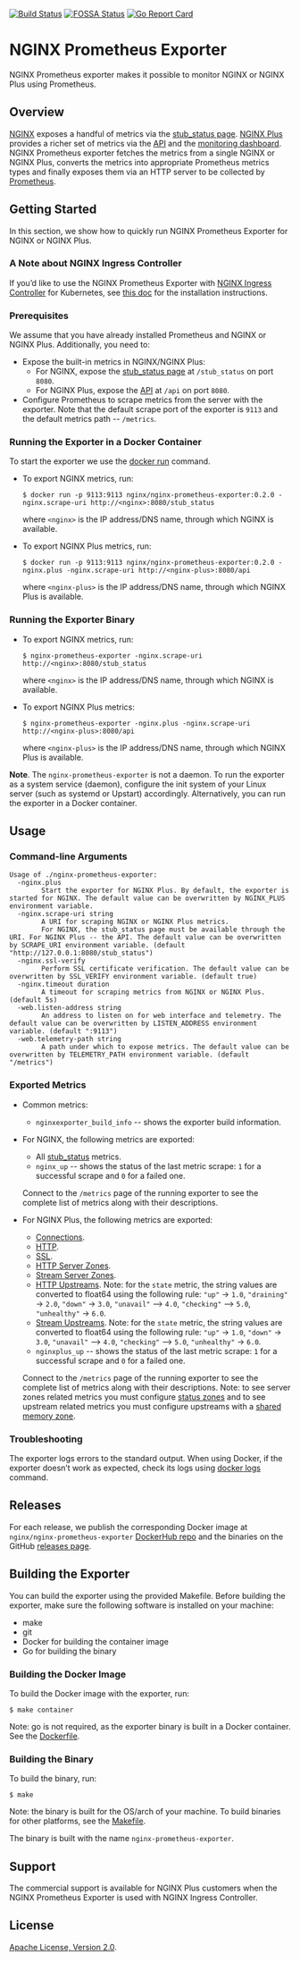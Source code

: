 [![Build Status](https://travis-ci.org/nginxinc/nginx-prometheus-exporter.svg?branch=master)](https://travis-ci.org/nginxinc/nginx-prometheus-exporter)  [![FOSSA Status](https://app.fossa.io/api/projects/custom%2B1062%2Fgithub.com%2Fnginxinc%2Fnginx-prometheus-exporter.svg?type=shield)](https://app.fossa.io/projects/custom%2B1062%2Fgithub.com%2Fnginxinc%2Fnginx-prometheus-exporter?ref=badge_shield)  [![Go Report Card](https://goreportcard.com/badge/github.com/nginxinc/nginx-prometheus-exporter)](https://goreportcard.com/report/github.com/nginxinc/nginx-prometheus-exporter)

# NGINX Prometheus Exporter

NGINX Prometheus exporter makes it possible to monitor NGINX or NGINX Plus using Prometheus.

## Overview

[NGINX](http://nginx.org) exposes a handful of metrics via the [stub_status page](http://nginx.org/en/docs/http/ngx_http_stub_status_module.html#stub_status). [NGINX Plus](https://www.nginx.com/products/nginx/) provides a richer set of metrics via the [API](https://nginx.org/en/docs/http/ngx_http_api_module.html) and the [monitoring dashboard](https://www.nginx.com/products/nginx/live-activity-monitoring/). NGINX Prometheus exporter fetches the metrics from a single NGINX or NGINX Plus, converts the metrics into appropriate Prometheus metrics types and finally exposes them via an HTTP server to be collected by [Prometheus](https://prometheus.io/).

## Getting Started

In this section, we show how to quickly run NGINX Prometheus Exporter for NGINX or NGINX Plus.

### A Note about NGINX Ingress Controller

If you’d like to use the NGINX Prometheus Exporter with [NGINX Ingress Controller](https://github.com/nginxinc/kubernetes-ingress/) for Kubernetes, see [this doc](https://github.com/nginxinc/kubernetes-ingress/blob/master/docs/installation.md#5-access-the-live-activity-monitoring-dashboard) for the installation instructions.

### Prerequisites

We assume that you have already installed Prometheus and NGINX or NGINX Plus. Additionally, you need to:
* Expose the built-in metrics in NGINX/NGINX Plus:
    * For NGINX, expose the [stub_status page](http://nginx.org/en/docs/http/ngx_http_stub_status_module.html#stub_status) at `/stub_status` on port `8080`.
    * For NGINX Plus, expose the [API](https://nginx.org/en/docs/http/ngx_http_api_module.html#api) at `/api` on port `8080`.
* Configure Prometheus to scrape metrics from the server with the exporter. Note that the default scrape port of the exporter is `9113` and the default metrics path -- `/metrics`.

### Running the Exporter in a Docker Container

To start the exporter we use the [docker run](https://docs.docker.com/engine/reference/run/) command.

* To export NGINX metrics, run:
    ```
    $ docker run -p 9113:9113 nginx/nginx-prometheus-exporter:0.2.0 -nginx.scrape-uri http://<nginx>:8080/stub_status
    ```
    where `<nginx>` is the IP address/DNS name, through which NGINX is available.

* To export NGINX Plus metrics, run:
    ```
    $ docker run -p 9113:9113 nginx/nginx-prometheus-exporter:0.2.0 -nginx.plus -nginx.scrape-uri http://<nginx-plus>:8080/api
    ```
    where `<nginx-plus>` is the IP address/DNS name, through which NGINX Plus is available.

### Running the Exporter Binary

* To export NGINX metrics, run:
    ```
    $ nginx-prometheus-exporter -nginx.scrape-uri http://<nginx>:8080/stub_status
    ```
    where `<nginx>` is the IP address/DNS name, through which NGINX is available.

* To export NGINX Plus metrics:
    ```
    $ nginx-prometheus-exporter -nginx.plus -nginx.scrape-uri http://<nginx-plus>:8080/api
    ```
    where `<nginx-plus>` is the IP address/DNS name, through which NGINX Plus is available.

**Note**. The `nginx-prometheus-exporter` is not a daemon. To run the exporter as a system service (daemon), configure the init system of your Linux server (such as systemd or Upstart) accordingly. Alternatively, you can run the exporter in a Docker container.

## Usage

### Command-line Arguments

```
Usage of ./nginx-prometheus-exporter:
  -nginx.plus
        Start the exporter for NGINX Plus. By default, the exporter is started for NGINX. The default value can be overwritten by NGINX_PLUS environment variable.
  -nginx.scrape-uri string
        A URI for scraping NGINX or NGINX Plus metrics.
        For NGINX, the stub_status page must be available through the URI. For NGINX Plus -- the API. The default value can be overwritten by SCRAPE_URI environment variable. (default "http://127.0.0.1:8080/stub_status")
  -nginx.ssl-verify
        Perform SSL certificate verification. The default value can be overwritten by SSL_VERIFY environment variable. (default true)
  -nginx.timeout duration
        A timeout for scraping metrics from NGINX or NGINX Plus. (default 5s)
  -web.listen-address string
        An address to listen on for web interface and telemetry. The default value can be overwritten by LISTEN_ADDRESS environment variable. (default ":9113")
  -web.telemetry-path string
        A path under which to expose metrics. The default value can be overwritten by TELEMETRY_PATH environment variable. (default "/metrics")
```

### Exported Metrics

* Common metrics:
    * `nginxexporter_build_info` -- shows the exporter build information.
* For NGINX, the following metrics are exported:
    * All [stub_status](http://nginx.org/en/docs/http/ngx_http_stub_status_module.html) metrics.
    * `nginx_up` -- shows the status of the last metric scrape: `1` for a successful scrape and `0` for a failed one.
    
    Connect to the `/metrics` page of the running exporter to see the complete list of metrics along with their descriptions.
* For NGINX Plus, the following metrics are exported:
    * [Connections](http://nginx.org/en/docs/http/ngx_http_api_module.html#def_nginx_connections).
    * [HTTP](http://nginx.org/en/docs/http/ngx_http_api_module.html#http_).
    * [SSL](http://nginx.org/en/docs/http/ngx_http_api_module.html#def_nginx_ssl_object).
    * [HTTP Server Zones](http://nginx.org/en/docs/http/ngx_http_api_module.html#def_nginx_http_server_zone).
    * [Stream Server Zones](http://nginx.org/en/docs/http/ngx_http_api_module.html#def_nginx_stream_server_zone).
    * [HTTP Upstreams](http://nginx.org/en/docs/http/ngx_http_api_module.html#def_nginx_http_upstream). Note: for the `state` metric, the string values are converted to float64 using the following rule: `"up"` -> `1.0`, `"draining"` -> `2.0`, `"down"` -> `3.0`, `"unavail"` –> `4.0`, `"checking"` –> `5.0`, `"unhealthy"` -> `6.0`.
    * [Stream Upstreams](http://nginx.org/en/docs/http/ngx_http_api_module.html#def_nginx_stream_upstream). Note: for the `state` metric, the string values are converted to float64 using the following rule: `"up"` -> `1.0`, `"down"` -> `3.0`, `"unavail"` –> `4.0`, `"checking"` –> `5.0`, `"unhealthy"` -> `6.0`.
    * `nginxplus_up` -- shows the status of the last metric scrape: `1` for a successful scrape and `0` for a failed one.


    Connect to the `/metrics` page of the running exporter to see the complete list of metrics along with their descriptions. Note: to see server zones related metrics you must configure [status zones](https://nginx.org/en/docs/http/ngx_http_status_module.html#status_zone) and to see upstream related metrics you must configure upstreams with a [shared memory zone](http://nginx.org/en/docs/http/ngx_http_upstream_module.html#zone).

### Troubleshooting

The exporter logs errors to the standard output. When using Docker, if the exporter doesn’t work as expected, check its logs using [docker logs](https://docs.docker.com/engine/reference/commandline/logs/) command.

## Releases

For each release, we publish the corresponding Docker image at `nginx/nginx-prometheus-exporter` [DockerHub repo](https://hub.docker.com/r/nginx/nginx-prometheus-exporter/) and the binaries on the GitHub [releases page](https://github.com/nginxinc/nginx-prometheus-exporter/releases).

## Building the Exporter

You can build the exporter using the provided Makefile. Before building the exporter, make sure the following software is installed on your machine:
* make
* git
* Docker for building the container image
* Go for building the binary

### Building the Docker Image

To build the Docker image with the exporter, run:
```
$ make container
```

Note: go is not required, as the exporter binary is built in a Docker container. See the [Dockerfile](Dockerfile).

### Building the Binary

To build the binary, run:
```
$ make
```

Note: the binary is built for the OS/arch of your machine. To build binaries for other platforms, see the [Makefile](Makefile).

The binary is built with the name `nginx-prometheus-exporter`.

## Support

The commercial support is available for NGINX Plus customers when the NGINX Prometheus Exporter is used with NGINX Ingress Controller.

## License

[Apache License, Version 2.0](LICENSE).
